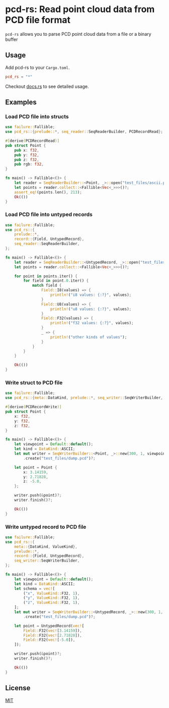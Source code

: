 # pcd-rs: Read point cloud data from **PCD** file format

`pcd-rs` allows you to parse PCD point cloud data from a file or a binary buffer

## Usage

Add pcd-rs to your `Cargo.toml`.

```toml
pcd_rs = "*"
```

Checkout [docs.rs](https://docs.rs/pcd-rs/) to see detailed usage.

## Examples

### Load PCD file into structs

```rust
use failure::Fallible;
use pcd_rs::{prelude::*, seq_reader::SeqReaderBuilder, PCDRecordRead};

#[derive(PCDRecordRead)]
pub struct Point {
    pub x: f32,
    pub y: f32,
    pub z: f32,
    pub rgb: f32,
}

fn main() -> Fallible<()> {
    let reader = SeqReaderBuilder::<Point, _>::open("test_files/ascii.pcd")?;
    let points = reader.collect::<Fallible<Vec<_>>>()?;
    assert_eq!(points.len(), 213);
    Ok(())
}
```

### Load PCD file into untyped records

```rust
use failure::Fallible;
use pcd_rs::{
    prelude::*,
    record::{Field, UntypedRecord},
    seq_reader::SeqReaderBuilder,
};

fn main() -> Fallible<()> {
    let reader = SeqReaderBuilder::<UntypedRecord, _>::open("test_files/ascii.pcd")?;
    let points = reader.collect::<Fallible<Vec<_>>>()?;

    for point in points.iter() {
        for field in point.0.iter() {
            match field {
                Field::I8(values) => {
                    println!("i8 values: {:?}", values);
                }
                Field::U8(values) => {
                    println!("u8 values: {:?}", values);
                }
                Field::F32(values) => {
                    println!("f32 values: {:?}", values);
                }
                _ => {
                    println!("other kinds of values");
                }
            }
        }
    }

    Ok(())
}
```

### Write struct to PCD file

```rust
use failure::Fallible;
use pcd_rs::{meta::DataKind, prelude::*, seq_writer::SeqWriterBuilder, PCDRecordWrite};

#[derive(PCDRecordWrite)]
pub struct Point {
    x: f32,
    y: f32,
    z: f32,
}

fn main() -> Fallible<()> {
    let viewpoint = Default::default();
    let kind = DataKind::ASCII;
    let mut writer = SeqWriterBuilder::<Point, _>::new(300, 1, viewpoint, kind)?
        .create("test_files/dump.pcd")?;

    let point = Point {
        x: 3.14159,
        y: 2.71828,
        z: -5.0,
    };

    writer.push(&point)?;
    writer.finish()?;

    Ok(())
}
```

### Write untyped record to PCD file

```rust
use failure::Fallible;
use pcd_rs::{
    meta::{DataKind, ValueKind},
    prelude::*,
    record::{Field, UntypedRecord},
    seq_writer::SeqWriterBuilder,
};

fn main() -> Fallible<()> {
    let viewpoint = Default::default();
    let kind = DataKind::ASCII;
    let schema = vec![
        ("x", ValueKind::F32, 1),
        ("y", ValueKind::F32, 1),
        ("z", ValueKind::F32, 1),
    ];
    let mut writer = SeqWriterBuilder::<UntypedRecord, _>::new(300, 1, viewpoint, kind, schema)?
        .create("test_files/dump.pcd")?;

    let point = UntypedRecord(vec![
        Field::F32(vec![3.14159]),
        Field::F32(vec![2.71828]),
        Field::F32(vec![-5.0]),
    ]);

    writer.push(&point)?;
    writer.finish()?;

    Ok(())
}
```

## License

[MIT](LICENSE)

